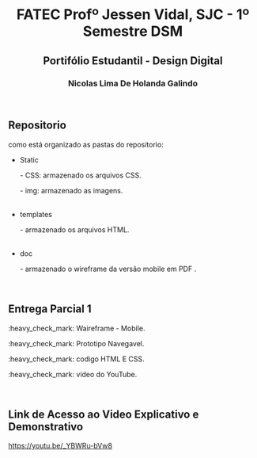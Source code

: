 <h1 align = center>FATEC Profº Jessen Vidal, SJC - 1º Semestre DSM</h1>

<h2 align = center>Portifólio Estudantil - Design Digital</h2>

<h3 align = center> Nicolas Lima De Holanda Galindo</h3>

<br>
<h2>Repositorio</h2>

<p>como está organizado as pastas do repositorio:</p>

<ul>
  <li>Static</li>
  <p> - CSS: armazenado os arquivos CSS. </p>
  <p> - img: armazenado as imagens. </p>
  
  <br>
  <li>templates</li>
  <p> - armazenado os arquivos HTML. </p>
  <br>
  <li>doc</li>
  <p> - armazenado o wireframe da versão mobile em PDF . </p>
</ul>
<br>


<h2>Entrega Parcial 1</h2>

<p>:heavy_check_mark: Waireframe - Mobile.</p>
<p>:heavy_check_mark: Prototipo Navegavel.</p>
<p>:heavy_check_mark: codigo HTML E CSS.</p>
<p>:heavy_check_mark: vídeo do YouTube.</p>

<div>
  <br>
  <h2>Link de Acesso ao Video Explicativo e Demonstrativo</h2>

  https://youtu.be/_YBWRu-bVw8
  
</div>
